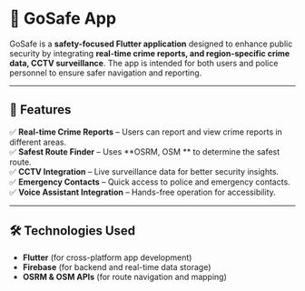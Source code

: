 # 🚀 GoSafe App

GoSafe is a **safety-focused Flutter application** designed to enhance public security by integrating **real-time crime reports, and region-specific crime data, CCTV surveillance**. The app is intended for both users and police personnel to ensure safer navigation and reporting.

---

## 📌 Features
✅ **Real-time Crime Reports** – Users can report and view crime reports in different areas.  
✅ **Safest Route Finder** – Uses **OSRM, OSM ** to determine the safest route.  
✅ **CCTV Integration** – Live surveillance data for better security insights.  
✅ **Emergency Contacts** – Quick access to police and emergency contacts.  
✅ **Voice Assistant Integration** – Hands-free operation for accessibility.  

---

## 🛠️ Technologies Used
- **Flutter** (for cross-platform app development)  
- **Firebase** (for backend and real-time data storage)  
- **OSRM & OSM APIs** (for route navigation and mapping)  
  
